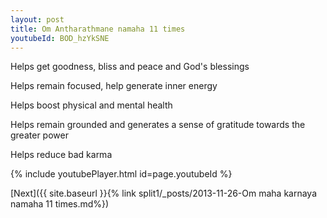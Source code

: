 ```yaml
---
layout: post
title: Om Antharathmane namaha 11 times
youtubeId: BOD_hzYkSNE
---
```

 
 
Helps get goodness, bliss and peace and God's blessings
 
Helps remain focused, help generate inner energy 
 
Helps boost physical and mental health 
 
Helps remain grounded and generates a sense of gratitude towards the greater power 
 
Helps reduce bad karma
 
 
 
 


{% include youtubePlayer.html id=page.youtubeId %}
 
[Next]({{ site.baseurl }}{% link  split1/_posts/2013-11-26-Om maha karnaya namaha 11 times.md%})
 
